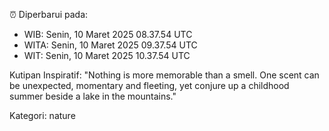 ⏰ Diperbarui pada:
- WIB: Senin, 10 Maret 2025 08.37.54 UTC
- WITA: Senin, 10 Maret 2025 09.37.54 UTC
- WIT: Senin, 10 Maret 2025 10.37.54 UTC

Kutipan Inspiratif:
"Nothing is more memorable than a smell. One scent can be unexpected, momentary and fleeting, yet conjure up a childhood summer beside a lake in the mountains."


Kategori: nature

